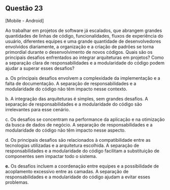 

## Questão 23
[Mobile - Android]

Ao trabalhar em projetos de software já escalados, que abrangem grandes quantidades de linhas de código, funcionalidades, fluxos de experiência do usuário, diferentes equipes e uma grande quantidade de desenvolvedores envolvidos diariamente, a organização e a criação de padrões se torna primordial durante o desenvolvimento de novos códigos.
Quais são os principais desafios enfrentados ao integrar arquiteturas em projetos? Como a separação clara de responsabilidades e a modularidade do código podem ajudar a superar esses desafios?

a. Os principais desafios envolvem a complexidade da implementação e a falta de documentação. A separação de responsabilidades e a modularidade do código não têm impacto nesse contexto.

b. A integração das arquiteturas é simples, sem grandes desafios. A separação de responsabilidades e a modularidade do código são irrelevantes para esse cenário.

c. Os desafios se concentram na performance da aplicação e na otimização da busca de dados de negócio. A separação de responsabilidades e a modularidade do código não têm impacto nesse aspecto.

d. Os principais desafios são relacionados à compatibilidade entre as tecnologias utilizadas e a arquitetura escolhida. A separação de responsabilidades e a modularidade do código facilitam a substituição de componentes sem impactar todo o sistema.

**e.** Os desafios incluem a coordenação entre equipes e a possibilidade de acoplamento excessivo entre as camadas. A separação de responsabilidades e a modularidade do código ajudam a evitar esses problemas.




